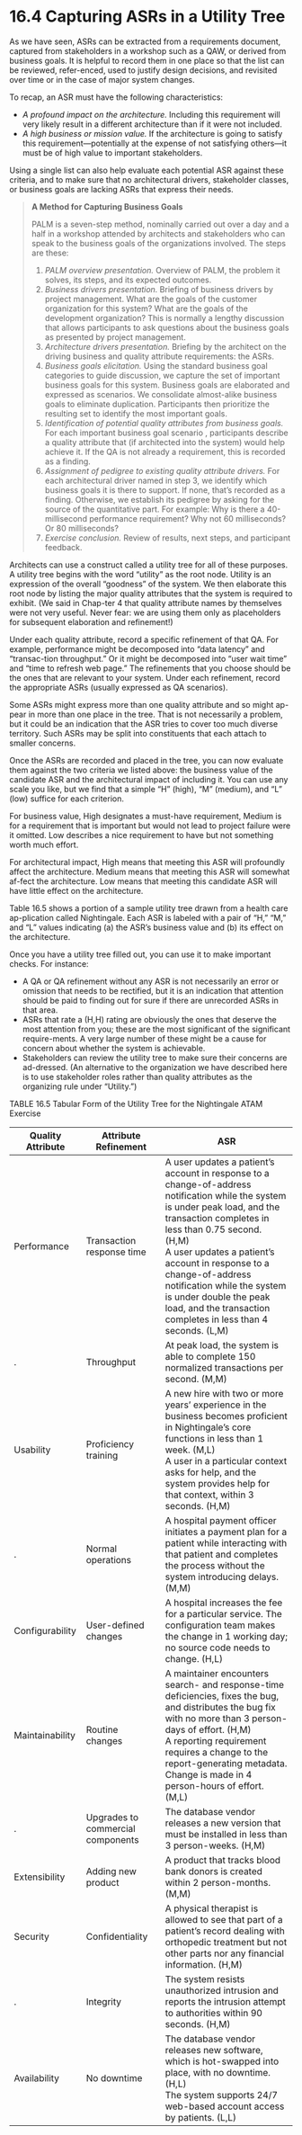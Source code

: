 16.4 Capturing ASRs in a Utility Tree
===

As we have seen, ASRs can be extracted from a requirements document, captured from stakeholders in a workshop such as a QAW, or derived from business goals. It is helpful to record them in one place so that the list can be reviewed, refer-enced, used to justify design decisions, and revisited over time or in the case of major system changes.

To recap, an ASR must have the following characteristics:

* _A profound impact on the architecture._ Including this requirement will very likely result in a different architecture than if it were not included.
* _A high business or mission value._ If the architecture is going to satisfy this requirement—potentially at the expense of not satisfying others—it must be of high value to important stakeholders.

Using a single list can also help evaluate each potential ASR against these criteria, and to make sure that no architectural drivers, stakeholder classes, or business goals are lacking ASRs that express their needs.

>
> **A Method for Capturing Business Goals**
> 
> PALM is a seven-step method, nominally carried out over a day and a half in a workshop attended by architects and stakeholders who can speak to the business goals of the organizations involved. The steps are these:
>
> 1. _PALM overview presentation._ Overview of PALM, the problem it solves, its steps, and its expected outcomes.
> 2. _Business drivers presentation._ Briefing of business drivers by project management. What are the goals of the customer organization for this system? What are the goals of the development organization? This is normally a lengthy discussion that allows participants to ask questions about the business goals as presented by project management.
> 3. _Architecture drivers presentation._ Briefing by the architect on the driving business and quality attribute requirements: the ASRs.
> 4. _Business goals elicitation._ Using the standard business goal categories to guide discussion, we capture the set of important business goals for this system. Business goals are elaborated and expressed as scenarios. We consolidate almost-alike business goals to eliminate duplication. Participants then prioritize the resulting set to identify the most important goals.
> 5. _Identification of potential quality attributes from business goals._ For each important business goal scenario , participants describe a quality attribute that (if architected into the system) would help achieve it. If the QA is not already a requirement, this is recorded as a finding.
> 6. _Assignment of pedigree to existing quality attribute drivers._ For each architectural driver named in step 3, we identify which business goals it is there to support. If none, that’s recorded as a finding. Otherwise, we establish its pedigree by asking for the source of the quantitative part. For example: Why is there a 40-millisecond performance requirement? Why not 60 milliseconds? Or 80 milliseconds?
> 7. _Exercise conclusion._ Review of results, next steps, and participant feedback.

Architects can use a construct called a utility tree for all of these purposes. A utility tree begins with the word “utility” as the root node. Utility is an expression of the overall “goodness” of the system. We then elaborate this root node by listing the major quality attributes that the system is required to exhibit. (We said in Chap-ter 4 that quality attribute names by themselves were not very useful. Never fear: we are using them only as placeholders for subsequent elaboration and refinement!)

Under each quality attribute, record a specific refinement of that QA. For example, performance might be decomposed into “data latency” and “transac-tion throughput.” Or it might be decomposed into “user wait time” and “time to refresh web page.” The refinements that you choose should be the ones that are relevant to your system. Under each refinement, record the appropriate ASRs (usually expressed as QA scenarios).

Some ASRs might express more than one quality attribute and so might ap-pear in more than one place in the tree. That is not necessarily a problem, but it could be an indication that the ASR tries to cover too much diverse territory. Such ASRs may be split into constituents that each attach to smaller concerns.

Once the ASRs are recorded and placed in the tree, you can now evaluate them against the two criteria we listed above: the business value of the candidate ASR and the architectural impact of including it. You can use any scale you like, but we find that a simple “H” (high), “M” (medium), and “L” (low) suffice for each criterion.

For business value, High designates a must-have requirement, Medium is for a requirement that is important but would not lead to project failure were it omitted. Low describes a nice requirement to have but not something worth much effort.

For architectural impact, High means that meeting this ASR will profoundly affect the architecture. Medium means that meeting this ASR will somewhat af-fect the architecture. Low means that meeting this candidate ASR will have little effect on the architecture.

Table 16.5 shows a portion of a sample utility tree drawn from a health care ap-plication called Nightingale. Each ASR is labeled with a pair of “H,” “M,” and “L” values indicating (a) the ASR’s business value and (b) its effect on the architecture.

Once you have a utility tree filled out, you can use it to make important checks. For instance:

* A QA or QA refinement without any ASR is not necessarily an error or omission that needs to be rectified, but it is an indication that attention should be paid to finding out for sure if there are unrecorded ASRs in that area. 
* ASRs that rate a (H,H) rating are obviously the ones that deserve the most attention from you; these are the most significant of the significant require-ments. A very large number of these might be a cause for concern about whether the system is achievable.
* Stakeholders can review the utility tree to make sure their concerns are ad-dressed. (An alternative to the organization we have described here is to use stakeholder roles rather than quality attributes as the organizing rule under “Utility.”)

TABLE 16.5 Tabular Form of the Utility Tree for the Nightingale ATAM Exercise

Quality Attribute | Attribute Refinement | ASR
---|---|---
Performance | Transaction response time | A user updates a patient’s account in response to a change-of-address notification while the system is under peak load, and the transaction completes in less than 0.75 second. (H,M) <br>A user updates a patient’s account in response to a change-of-address notification while the system is under double the peak load, and the transaction completes in less than 4 seconds. (L,M)
. | Throughput | At peak load, the system is able to complete 150 normalized transactions per second. (M,M)
Usability | Proficiency training | A new hire with two or more years’ experience in the business becomes proficient in Nightingale’s core functions in less than 1 week. (M,L) <br>A user in a particular context asks for help, and the system provides help for that context, within 3 seconds. (H,M)
. | Normal operations | A hospital payment officer initiates a payment plan for a patient while interacting with that patient and completes the process without the system introducing delays. (M,M)
Configurability | User-defined changes | A hospital increases the fee for a particular service. The configuration team makes the change in 1 working day; no source code needs to change. (H,L)
Maintainability | Routine changes | A maintainer encounters search- and response-time deficiencies, fixes the bug, and distributes the bug fix with no more than 3 person-days of effort. (H,M) <br>A reporting requirement requires a change to the report-generating metadata. Change is made in 4 person-hours of effort. (M,L)
. | Upgrades to commercial components | The database vendor releases a new version that must be installed in less than 3 person-weeks. (H,M)
Extensibility | Adding new product | A product that tracks blood bank donors is created within 2 person-months. (M,M)
Security | Confidentiality | A physical therapist is allowed to see that part of a patient’s record dealing with orthopedic treatment but not other parts nor any financial information. (H,M)
. | Integrity | The system resists unauthorized intrusion and reports the intrusion attempt to authorities within 90 seconds. (H,M) 
Availability | No downtime | The database vendor releases new software, which is hot-swapped into place, with no downtime. (H,L) <br>The system supports 24/7 web-based account access by patients. (L,L)
